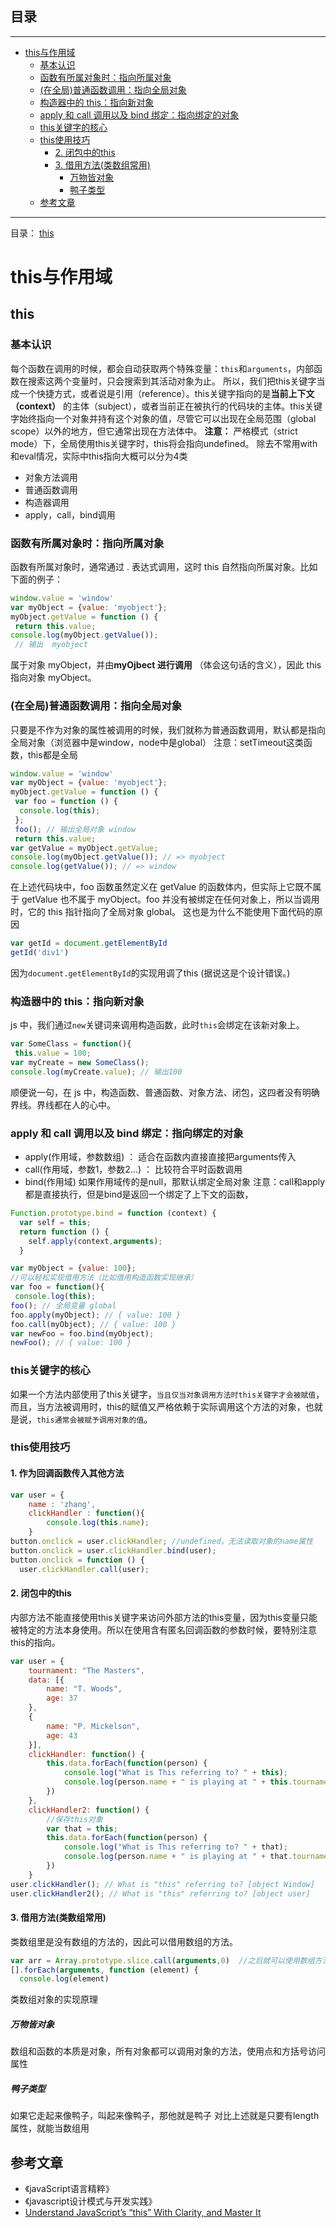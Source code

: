 ## 目录
---
- [this与作用域](#this与作用域)
    - [基本认识](#基本认识)
    - [函数有所属对象时：指向所属对象](#函数有所属对象时指向所属对象)
    - [(在全局)普通函数调用：指向全局对象](#在全局普通函数调用指向全局对象)
    - [构造器中的 this：指向新对象](#构造器中的-this指向新对象)
    - [apply 和 call 调用以及 bind 绑定：指向绑定的对象](#apply-和-call-调用以及-bind-绑定指向绑定的对象)
    - [this关键字的核心](#this关键字的核心)
    - [this使用技巧](#this使用技巧)
      - [2. 闭包中的this](#2-闭包中的this)
      - [3. 借用方法(类数组常用)](#3-借用方法类数组常用)
        - [万物皆对象](#万物皆对象)
        - [鸭子类型](#鸭子类型)
  - [参考文章](#参考文章)
---

目录：
[this](#this与作用域)
# this与作用域
## this
### 基本认识
每个函数在调用的时候，都会自动获取两个特殊变量：`this`和`arguments`，内部函数在搜索这两个变量时，只会搜索到其活动对象为止。
所以，我们把this关键字当成一个快捷方式，或者说是引用（reference）。this关键字指向的是**当前上下文（context）** 的主体（subject），或者当前正在被执行的代码块的主体。this关键字始终指向一个对象并持有这个对象的值，尽管它可以出现在全局范围（global scope）以外的地方，但它通常出现在方法体中。
**注意：** 严格模式（strict mode）下，全局使用this关键字时，this将会指向undefined。
除去不常用with和eval情况，实际中this指向大概可以分为4类
- 对象方法调用
- 普通函数调用
- 构造器调用
- apply，call，bind调用
### 函数有所属对象时：指向所属对象
函数有所属对象时，通常通过 . 表达式调用，这时 this 自然指向所属对象。比如下面的例子：
```js
window.value = 'window'
var myObject = {value: 'myobject'};
myObject.getValue = function () {
 return this.value;
console.log(myObject.getValue()); 
 // 输出  myobject 
```
属于对象 myObject，并由**myOjbect 进行调用** （体会这句话的含义），因此 this 指向对象 myObject。
### (在全局)普通函数调用：指向全局对象
只要是不作为对象的属性被调用的时候，我们就称为普通函数调用，默认都是指向全局对象（浏览器中是window，node中是global）
注意：setTimeout这类函数，this都是全局
```js
window.value = 'window'
var myObject = {value: 'myobject'};
myObject.getValue = function () {
 var foo = function () {
  console.log(this);
 };
 foo(); // 输出全局对象 window
 return this.value;
var getValue = myObject.getValue; 
console.log(myObject.getValue()); // => myobject 
console.log(getValue()); // => window
```
在上述代码块中，foo 函数虽然定义在 getValue 的函数体内，但实际上它既不属于 getValue 也不属于 myObject。foo 并没有被绑定在任何对象上，所以当调用时，它的 this 指针指向了全局对象 global。
这也是为什么不能使用下面代码的原因
```js
var getId = document.getElementById
getId('div1')
```
因为`document.getElementById`的实现用调了this
(据说这是个设计错误。)
### 构造器中的 this：指向新对象
js 中，我们通过`new`关键词来调用构造函数，此时`this`会绑定在该新对象上。
```js
var SomeClass = function(){
 this.value = 100;
var myCreate = new SomeClass();
console.log(myCreate.value); // 输出100
```
顺便说一句，在 js 中，构造函数、普通函数、对象方法、闭包，这四者没有明确界线。界线都在人的心中。
### apply 和 call 调用以及 bind 绑定：指向绑定的对象
- apply(作用域，参数数组)  ： 适合在函数内直接直接把arguments传入 
- call(作用域，参数1，参数2...) ： 比较符合平时函数调用
- bind(作用域) 
如果作用域传的是null，那默认绑定全局对象
注意：call和apply都是直接执行，但是bind是返回一个绑定了上下文的函数，
```js
Function.prototype.bind = function (context) {
  var self = this;
  return function () {
    self.apply(context,arguments);
  }
```
```js
var myObject = {value: 100};
//可以轻松实现借用方法（比如借用构造函数实现继承）
var foo = function(){
 console.log(this);
foo(); // 全局变量 global
foo.apply(myObject); // { value: 100 }
foo.call(myObject); // { value: 100 }
var newFoo = foo.bind(myObject);
newFoo(); // { value: 100 }
```
### this关键字的核心
如果一个方法内部使用了this关键字，`当且仅当对象调用方法时this关键字才会被赋值`，而且，当方法被调用时，this的赋值又严格依赖于实际调用这个方法的对象，也就是说，`this通常会被赋予调用对象的值`。
### this使用技巧
#### 1. 作为回调函数传入其他方法
```javascript
var user = {
    name : 'zhang',
    clickHandler : function(){
        console.log(this.name);
    }
button.onclick = user.clickHandler; //undefined，无法读取对象的name属性
button.onclick = user.clickHandler.bind(user); 
button.onclick = function () {
  user.clickHandler.call(user); 
```
#### 2. 闭包中的this
内部方法不能直接使用this关键字来访问外部方法的this变量，因为this变量只能被特定的方法本身使用。所以在使用含有匿名回调函数的参数时候，要特别注意this的指向。
```javascript
var user = {
    tournament: "The Masters",
    data: [{
        name: "T. Woods",
        age: 37
    },
    {
        name: "P. Mickelson",
        age: 43
    }],
    clickHandler: function() {
        this.data.forEach(function(person) {
            console.log("What is This referring to? " + this);
            console.log(person.name + " is playing at " + this.tournament);
        })
    },
    clickHandler2: function() {
        //保存this对象
        var that = this;
        this.data.forEach(function(person) {
            console.log("What is This referring to? " + that);
            console.log(person.name + " is playing at " + that.tournament);
        })
    }
user.clickHandler(); // What is "this" referring to? [object Window]
user.clickHandler2(); // What is "this" referring to? [object user]
```
#### 3. 借用方法(类数组常用)
类数组里是没有数组的方法的，因此可以借用数组的方法。
```javascript
var arr = Array.prototype.slice.call(arguments,0)  //之后就可以使用数组方法了
[].forEach(arguments, function (element) {
  console.log(element)
```
类数组对象的实现原理
##### 万物皆对象
数组和函数的本质是对象，所有对象都可以调用对象的方法，使用点和方括号访问属性
##### 鸭子类型
如果它走起来像鸭子，叫起来像鸭子，那他就是鸭子
对比上述就是只要有length属性，就能当数组用
## 参考文章
- 《javaScript语言精粹》
- 《javascript设计模式与开发实践》
- [Understand JavaScript’s “this” With Clarity, and Master It](http://javascriptissexy.com/understand-javascripts-this-with-clarity-and-master-it)
